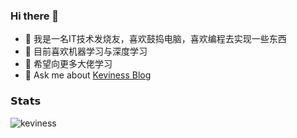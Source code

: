 ### Hi there 👋

- 🔭 我是一名IT技术发烧友，喜欢鼓捣电脑，喜欢编程去实现一些东西
- 🌱 目前喜欢机器学习与深度学习
- 👯 希望向更多大佬学习
- 💬 Ask me about [Keviness Blog]([https://keviness.top](https://keviness.github.io/))

### 𝗦𝘁𝗮𝘁𝘀
<img src="https://github-readme-stats.vercel.app/api?username=keviness&show_icons=true&locale=en&hide_title=true" alt="keviness" />
